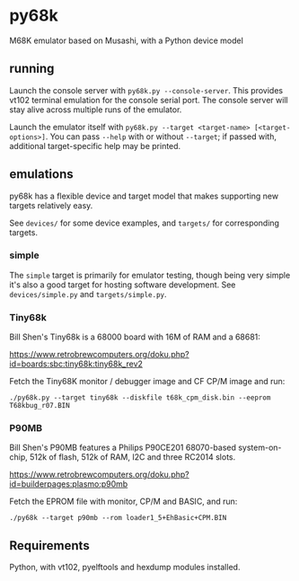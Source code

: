 # py68k
M68K emulator based on Musashi, with a Python device model

## running
Launch the console server with `py68k.py --console-server`. This provides vt102 terminal emulation for the console serial port. The console server will stay alive across multiple runs of the emulator.

Launch the emulator itself with `py68k.py --target <target-name> [<target-options>]`. You can pass
`--help` with or without `--target`; if passed with, additional target-specific help may be printed.

## emulations
py68k has a flexible device and target model that makes supporting new targets relatively easy.

See `devices/` for some device examples, and `targets/` for corresponding targets.

### simple
The `simple` target is primarily for emulator testing, though being very simple it's also a good
target for hosting software development. See `devices/simple.py` and `targets/simple.py`.

### Tiny68k
Bill Shen's Tiny68k is a 68000 board with 16M of RAM and a 68681:

https://www.retrobrewcomputers.org/doku.php?id=boards:sbc:tiny68k:tiny68k_rev2

Fetch the Tiny68K monitor / debugger image and CF CP/M image and run:

`./py68k.py --target tiny68k --diskfile t68k_cpm_disk.bin --eeprom T68kbug_r07.BIN`

### P90MB
Bill Shen's P90MB features a Philips P90CE201 68070-based system-on-chip, 512k of flash,
512k of RAM, I2C and three RC2014 slots.

https://www.retrobrewcomputers.org/doku.php?id=builderpages:plasmo:p90mb

Fetch the EPROM file with monitor, CP/M and BASIC, and run:

`./py68k --target p90mb --rom loader1_5+EhBasic+CPM.BIN`

## Requirements

Python, with vt102, pyelftools and hexdump modules installed.
